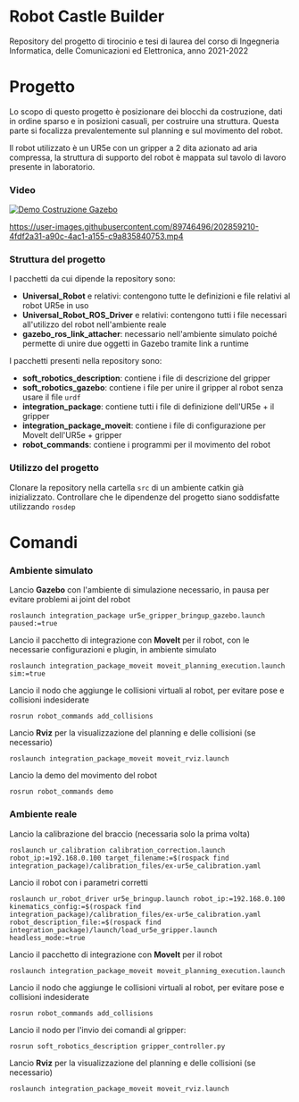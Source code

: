 # Robot Castle Builder

Repository del progetto di tirocinio e tesi di laurea del corso di Ingegneria Informatica, delle Comunicazioni ed Elettronica, anno 2021-2022

# Progetto

Lo scopo di questo progetto è posizionare dei blocchi da costruzione, dati in ordine sparso e in posizioni casuali, per costruire una struttura. Questa parte si focalizza prevalentemente sul planning e sul movimento del robot.

Il robot utilizzato è un UR5e con un gripper a 2 dita azionato ad aria compressa, la struttura di supporto del robot è mappata sul tavolo di lavoro presente in laboratorio.

### Video

[![Demo Costruzione Gazebo](https://user-images.githubusercontent.com/89746496/200953324-7f3220e2-f50d-412e-9f93-33a03dd09014.jpg)](https://youtu.be/9SK5fYOJhfQ)

https://user-images.githubusercontent.com/89746496/202859210-4fdf2a31-a90c-4ac1-a155-c9a835840753.mp4

### Struttura del progetto

I pacchetti da cui dipende la repository sono:

- **Universal_Robot** e relativi: contengono tutte le definizioni e file relativi al robot UR5e in uso
- **Universal_Robot_ROS_Driver** e relativi: contengono tutti i file necessari all'utilizzo del robot nell'ambiente reale
- **gazebo_ros_link_attacher**: necessario nell'ambiente simulato poiché permette di unire due oggetti in Gazebo tramite link a runtime

I pacchetti presenti nella repository sono:

- **soft_robotics_description**: contiene i file di descrizione del gripper
- **soft_robotics_gazebo**: contiene i file per unire il gripper al robot senza usare il file `urdf`
- **integration_package**: contiene tutti i file di definizione dell'UR5e + il gripper
- **integration_package_moveit**: contiene i file di configurazione per MoveIt dell'UR5e + gripper
- **robot_commands**: contiene i programmi per il movimento del robot

### Utilizzo del progetto

Clonare la repository nella cartella `src` di un ambiente catkin già inizializzato. Controllare che le dipendenze del progetto siano soddisfatte utilizzando `rosdep`

# Comandi

### Ambiente simulato

Lancio **Gazebo** con l'ambiente di simulazione necessario, in pausa per evitare problemi ai joint del robot

```
roslaunch integration_package ur5e_gripper_bringup_gazebo.launch paused:=true
```

Lancio il pacchetto di integrazione con **MoveIt** per il robot, con le necessarie configurazioni e plugin, in ambiente simulato

```
roslaunch integration_package_moveit moveit_planning_execution.launch sim:=true
```

Lancio il nodo che aggiunge le collisioni virtuali al robot, per evitare pose e collisioni indesiderate

```
rosrun robot_commands add_collisions
```

Lancio **Rviz** per la visualizzazione del planning e delle collisioni (se necessario)

```
roslaunch integration_package_moveit moveit_rviz.launch
```

Lancio la demo del movimento del robot

```
rosrun robot_commands demo
```

### Ambiente reale

Lancio la calibrazione del braccio (necessaria solo la prima volta)

```
roslaunch ur_calibration calibration_correction.launch robot_ip:=192.168.0.100 target_filename:=$(rospack find integration_package)/calibration_files/ex-ur5e_calibration.yaml
```

Lancio il robot con i parametri corretti

```
roslaunch ur_robot_driver ur5e_bringup.launch robot_ip:=192.168.0.100 kinematics_config:=$(rospack find integration_package)/calibration_files/ex-ur5e_calibration.yaml robot_description_file:=$(rospack find integration_package)/launch/load_ur5e_gripper.launch headless_mode:=true
```

Lancio il pacchetto di integrazione con **MoveIt** per il robot

```
roslaunch integration_package_moveit moveit_planning_execution.launch
```

Lancio il nodo che aggiunge le collisioni virtuali al robot, per evitare pose e collisioni indesiderate

```
rosrun robot_commands add_collisions
```

Lancio il nodo per l'invio dei comandi al gripper:

```
rosrun soft_robotics_description gripper_controller.py
```

Lancio **Rviz** per la visualizzazione del planning e delle collisioni (se necessario)

```
roslaunch integration_package_moveit moveit_rviz.launch
```
